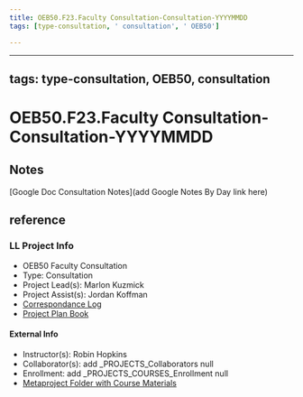 ```yaml
---
title: OEB50.F23.Faculty Consultation-Consultation-YYYYMMDD
tags: [type-consultation, ' consultation', ' OEB50']

---
```


---
tags: type-consultation, OEB50, consultation
---
# OEB50.F23.Faculty Consultation-Consultation-YYYYMMDD

## Notes
[Google Doc Consultation Notes](add Google Notes By Day link here)

## reference
### LL Project Info
* OEB50 Faculty Consultation
* Type: Consultation
* Project Lead(s): Marlon Kuzmick
* Project Assist(s): Jordan Koffman
* [Correspondance Log](https://drive.google.com/drive/folders/1BNi_t_kCIF9E4HLCXJuqPQfZb3rGQpCP?usp=drive_link)
* [Project Plan Book](https://hackmd.io/@ll-23-24/Bkj6agrRh)

#### External Info
* Instructor(s): Robin Hopkins
* Collaborator(s): add _PROJECTS_Collaborators null
* Enrollment: add _PROJECTS_COURSES_Enrollment null
* [Metaproject Folder with Course Materials](https://drive.google.com/drive/folders/1CZgnShWh2Ht1jVJOTSfztbevG8zOUC2r)
